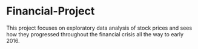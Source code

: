 # Financial-Project
This project focuses on exploratory data analysis of stock prices and sees how they progressed throughout the financial crisis all the way to early 2016.
